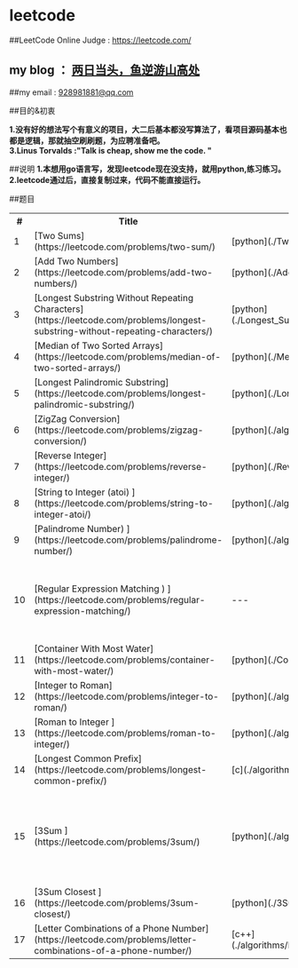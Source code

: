 # leetcode

##LeetCode Online Judge :  https://leetcode.com/
## my  blog  ： [两日当头，鱼逆游山高处](http://blog.csdn.net/u010129347)
 
##my email : 928981881@qq.com


##目的&初衷
 
**1.没有好的想法写个有意义的项目，大二后基本都没写算法了，看项目源码基本也都是逻辑，那就抽空刷刷题，为应聘准备吧。**<br />
**3.Linus Torvalds :"Talk is cheap, show me the code. "**<br />


##说明
**1.本想用go语言写，发现leetcode现在没支持，就用python,练习练习。**<br />
**2.leetcode通过后，直接复制过来，代码不能直接运行。**<br />

 
##题目
   
 <table>
        <tr>
            <th>#</th>
            <th>Title</th>
            <th>my code</th>
            <th>Difficulty</th>
        </tr>
        <tr>
            <td>1</td>
            <td>[Two Sums](https://leetcode.com/problems/two-sum/)</td>
            <td>[python](./Two_Sum.py)</td>
            <td>Medium</td>
        </tr>
        <tr>
            <td>2</td>
            <td>[Add Two Numbers](https://leetcode.com/problems/add-two-numbers/)</td>
            <td>[python](./Add_Two_Numbers.py)</td>
            <td>Medium</td>
        </tr>
        <tr>
            <td>3</td>
            <td>[Longest Substring Without Repeating Characters](https://leetcode.com/problems/longest-substring-without-repeating-characters/)</td>
            <td>[python](./Longest_Substring_Without_Repeating_Characters.py)</td>
            <td>Medium</td>
        </tr>
        <tr>
            <td>4</td>
            <td>[Median of Two Sorted Arrays](https://leetcode.com/problems/median-of-two-sorted-arrays/)</td>
            <td>[python](./Median_of_Two_Sorted_Arrays.py)</td>
            <td>Hard</td>
        </tr>
        <tr>
            <td>5</td>
            <td>[Longest Palindromic Substring](https://leetcode.com/problems/longest-palindromic-substring/)</td>
            <td>[python](./Longest_Palindromic_Substring.py)</td>
            <td>Medium</td>
        </tr>
        <tr>
            <td>6</td>
            <td>[ZigZag Conversion](https://leetcode.com/problems/zigzag-conversion/)</td>
            <td>[python](./algorithms/ZigZag_Conversion.py)</td>
            <td>Easy</td>
        </tr>
         <tr>
            <td>7</td>
            <td>[Reverse Integer](https://leetcode.com/problems/reverse-integer/)</td>
            <td>[python](./Reverse_Integer.py)</td>
            <td>Easy</td>
        </tr>
         <tr>
            <td>8</td>
            <td>[String to Integer (atoi) ](https://leetcode.com/problems/string-to-integer-atoi/)</td>
            <td>[python](./algorithms/String_to_Integer%20(atoi).py)</td>
            <td>Easy</td>
        </tr>
        <tr>
            <td>9</td>
            <td>[Palindrome Number) ](https://leetcode.com/problems/palindrome-number/)</td>
            <td>[python](./algorithms/Palindrome_Number.py)</td>
            <td>Easy</td>
        </tr>
         <tr>
            <td>10</td>
            <td>[Regular Expression Matching ) ](https://leetcode.com/problems/regular-expression-matching/)</td>
            <td>---</td>
            <td>Hard</td>
            <td>超时，只能用动态规划</td>
        </tr>
         <tr>
            <td>11</td>
            <td>[Container With Most Water](https://leetcode.com/problems/container-with-most-water/)</td>
            <td>[python](./Container_With_Most_Water.py)</td>
            <td>Medium</td>
        </tr>
         <tr>
            <td>12</td>
            <td>[Integer to Roman](https://leetcode.com/problems/integer-to-roman/)</td>
            <td>[python](./algorithms/Integer_to_Roman.py)</td>
            <td>Medium</td>
        </tr>
        <tr>
            <td>13</td>
            <td>[Roman to Integer ](https://leetcode.com/problems/roman-to-integer/)</td>
            <td>[python](./algorithms/Roman_to_Integer.py)</td>
            <td>Easy</td>
        </tr>
        <tr>
            <td>14</td>
            <td>[Longest Common Prefix](https://leetcode.com/problems/longest-common-prefix/)</td>
            <td>[c](./algorithms/Longest_Common_Prefix.c)</td>
            <td>Easy</td>
        </tr>
        <tr>
            <td>15</td>
            <td>[3Sum ](https://leetcode.com/problems/3sum/)</td>
            <td>[python](./algorithms/3Sum.py)</td>
            <td>Medium</td>
             <td>性能差，方法不好，待重写</td>
        </tr>
        <tr>
            <td>16</td>
            <td>[3Sum Closest ](https://leetcode.com/problems/3sum-closest/)</td>
            <td>[python](./3Sum_Closest.py)</td>
            <td>Medium</td>
        </tr>
        <tr>
            <td>17</td>
            <td>[Letter Combinations of a Phone Number](https://leetcode.com/problems/letter-combinations-of-a-phone-number/)</td>
            <td>[c++](./algorithms/Letter_Combinations_of_a_Phone_Number.cpp)</td>
            <td>Medium</td>
        </tr>
        
        
     
      
</table>
 
 
 
